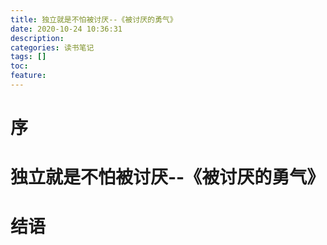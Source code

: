 ```yaml
---
title: 独立就是不怕被讨厌--《被讨厌的勇气》
date: 2020-10-24 10:36:31
description: 
categories: 读书笔记
tags: [] 
toc: 
feature: 
---
```


# 序
<!-- more -->

# 独立就是不怕被讨厌--《被讨厌的勇气》

# 结语